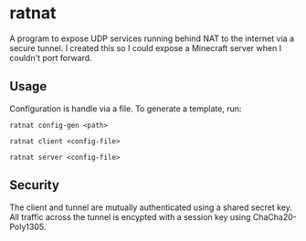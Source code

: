 # ratnat

A program to expose UDP services running behind NAT to the internet via a secure tunnel. I created this so I could expose a Minecraft server when I couldn't port forward.

## Usage

Configuration is handle via a file. To generate a template, run:

```console
ratnat config-gen <path>
```

```console
ratnat client <config-file>
```

```console
ratnat server <config-file>
```

## Security

The client and tunnel are mutually authenticated using a shared secret key. All traffic across the tunnel is encypted with a session key using ChaCha20-Poly1305.